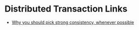 # Distributed Transaction Links

* [Why you should pick strong consistency, whenever possible](https://parg.co/U8P)
